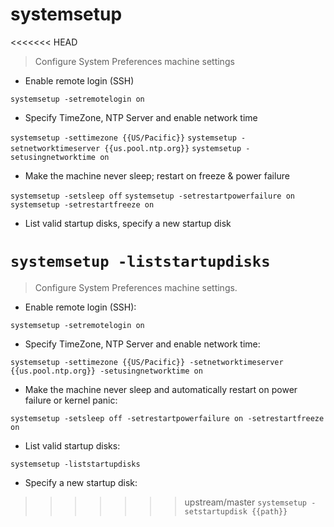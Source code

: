 # systemsetup

<<<<<<< HEAD
> Configure System Preferences machine settings

- Enable remote login (SSH)

`systemsetup -setremotelogin on`

- Specify TimeZone, NTP Server and enable network time

`systemsetup -settimezone {{US/Pacific}}`
`systemsetup -setnetworktimeserver {{us.pool.ntp.org}}`
`systemsetup -setusingnetworktime on`

- Make the machine never sleep; restart on freeze & power failure

`systemsetup -setsleep off`
`systemsetup -setrestartpowerfailure on`
`systemsetup -setrestartfreeze on`

- List valid startup disks, specify a new startup disk

`systemsetup -liststartupdisks`
=======
> Configure System Preferences machine settings.

- Enable remote login (SSH):

`systemsetup -setremotelogin on`

- Specify TimeZone, NTP Server and enable network time:

`systemsetup -settimezone {{US/Pacific}} -setnetworktimeserver {{us.pool.ntp.org}} -setusingnetworktime on`

- Make the machine never sleep and automatically restart on power failure or kernel panic:

`systemsetup -setsleep off -setrestartpowerfailure on -setrestartfreeze on`

- List valid startup disks:

`systemsetup -liststartupdisks`

- Specify a new startup disk:

>>>>>>> upstream/master
`systemsetup -setstartupdisk {{path}}`
